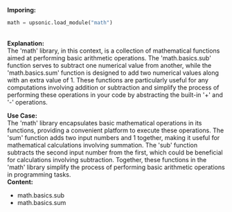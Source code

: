 <b class="custom_code_highlight_green">Imporing:</b><br>
```python
math = upsonic.load_module("math")
```
<br><b class="custom_code_highlight_green">Explanation:</b><br>The 'math' library, in this context, is a collection of mathematical functions aimed at performing basic arithmetic operations. The 'math.basics.sub' function serves to subtract one numerical value from another, while the 'math.basics.sum' function is designed to add two numerical values along with an extra value of 1. These functions are particularly useful for any computations involving addition or subtraction and simplify the process of performing these operations in your code by abstracting the built-in '+' and '-' operations.

<b class="custom_code_highlight_green">Use Case:</b><br>The 'math' library encapsulates basic mathematical operations in its functions, providing a convenient platform to execute these operations. The 'sum' function adds two input numbers and 1 together, making it useful for mathematical calculations involving summation. The 'sub' function subtracts the second input number from the first, which could be beneficial for calculations involving subtraction. Together, these functions in the 'math' library simplify the process of performing basic arithmetic operations in programming tasks.
<br><b class="custom_code_highlight_green">Content:</b><br>
  - math.basics.sub
  - math.basics.sum

